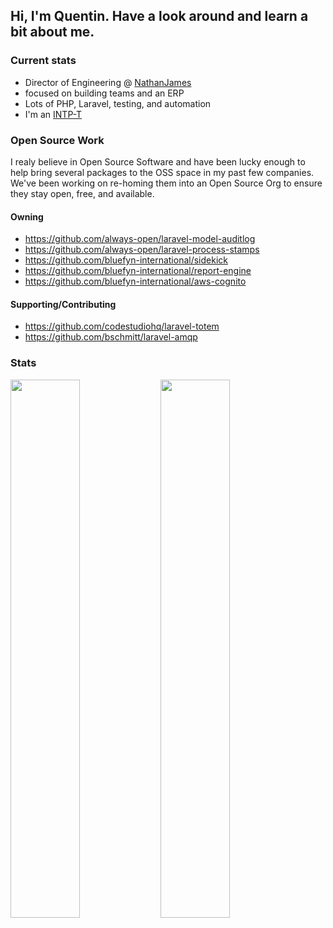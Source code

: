 ## Hi, I'm Quentin. Have a look around and learn a bit about me.

### Current stats
- Director of Engineering @ [NathanJames](https://nathanjames.com/blogs/careers)
- focused on building teams and an ERP
- Lots of PHP, Laravel, testing, and automation
- I'm an [INTP-T](https://www.16personalities.com/profiles/b3f571c0473f6)

### Open Source Work
I realy believe in Open Source Software and have been lucky enough to help bring several packages to the OSS space in my past few companies. We've been working on re-homing them into an Open Source Org to ensure they stay open, free, and available.

#### Owning
- https://github.com/always-open/laravel-model-auditlog
- https://github.com/always-open/laravel-process-stamps
- https://github.com/bluefyn-international/sidekick
- https://github.com/bluefyn-international/report-engine
- https://github.com/bluefyn-international/aws-cognito

#### Supporting/Contributing
- https://github.com/codestudiohq/laravel-totem
- https://github.com/bschmitt/laravel-amqp


### Stats

<p float="left">
  <img align="left" width="47%" src="https://github-readme-stats.vercel.app/api?username=qschmick&show_icons=true&bg_color=30,e96443,904e95&title_color=fff&text_color=fff&include_all_commits=true" />
  <img align="left" width="47%" src="https://github-readme-streak-stats.herokuapp.com?user=qschmick&theme=vue-dark&hide_border=true&ring=21DD38&fire=DD6F42" />  
</p>
